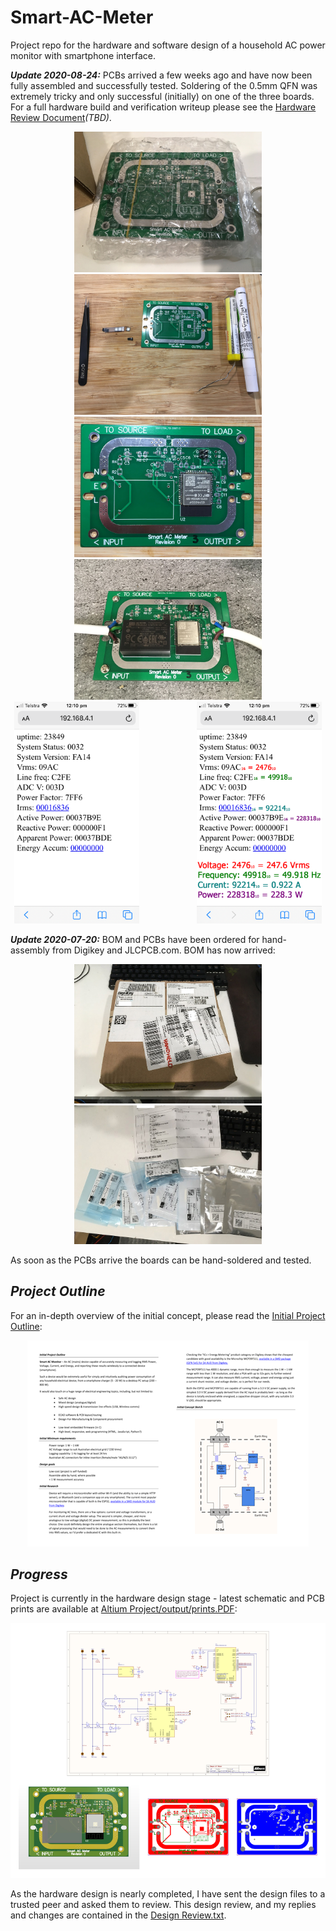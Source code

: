 # Smart-AC-Meter
Project repo for the hardware and software design of a household AC power monitor with smartphone interface.

***Update 2020-08-24:***
PCBs arrived a few weeks ago and have now been fully assembled and successfully tested. Soldering of the 0.5mm QFN was extremely tricky and only successful (initially) on one of the three boards. For a full hardware build and verification writeup please see the [Hardware Review Document](https://github.com/lachlan383/Smart-AC-Meter/raw/master/Documentation/Hardware%20Review.docx)*(TBD)*.

<p align="center">
    <img src="https://raw.githubusercontent.com/lachlan383/Smart-AC-Meter/master/Documentation/readme_img/PCBA1.JPG" width="300"/>
    <img src="https://raw.githubusercontent.com/lachlan383/Smart-AC-Meter/master/Documentation/readme_img/PCBA2.JPG" width="300"/>
  <br/>
    <img src="https://raw.githubusercontent.com/lachlan383/Smart-AC-Meter/master/Documentation/readme_img/PCBA3.JPG" width="300"/>
    <img src="https://raw.githubusercontent.com/lachlan383/Smart-AC-Meter/master/Documentation/readme_img/PCBA4.JPG" width="300"/>
  <br/>
    <img src="https://raw.githubusercontent.com/lachlan383/Smart-AC-Meter/master/Documentation/readme_img/RawValues.png" width="200"/>
          
    <img src="https://raw.githubusercontent.com/lachlan383/Smart-AC-Meter/master/Documentation/readme_img/RawValues2.png" width="200"/>
</p>

***Update 2020-07-20:***
BOM and PCBs have been ordered for hand-assembly from Digikey and JLCPCB.com. BOM has now arrived:

<p align="center">
  <img src="https://raw.githubusercontent.com/lachlan383/Smart-AC-Meter/master/Documentation/readme_img/BOM_order1.jpg" width="300"/>
  <img src="https://raw.githubusercontent.com/lachlan383/Smart-AC-Meter/master/Documentation/readme_img/BOM_order2.jpg" width="300"/>
</p>

As soon as the PCBs arrive the boards can be hand-soldered and tested.
  
## *Project Outline*

For an in-depth overview of the initial concept, please read the [Initial Project Outline](https://github.com/lachlan383/Smart-AC-Meter/raw/master/Documentation/Initial%20Project%20Outline.docx):

<p align="center"> 
<a href="https://github.com/lachlan383/Smart-AC-Meter/raw/master/Documentation/Initial%20Project%20Outline.docx">
<img src="https://github.com/lachlan383/Smart-AC-Meter/raw/master/Documentation/Initial%20Project%20Outline%20500px.png">
</a>
</p>

## *Progress*

Project is currently in the hardware design stage - latest schematic and PCB prints are available at [Altium Project/output/prints.PDF](https://github.com/lachlan383/Smart-AC-Meter/blob/master/Altium%20Project/output/prints.PDF):

<p align="center"> 
<a href="https://github.com/lachlan383/Smart-AC-Meter/blob/master/Altium%20Project/output/prints.PDF">
<img src="https://github.com/lachlan383/Smart-AC-Meter/raw/master/Documentation/prints_thumbnail_800px.png">
</a>
</p>

As the hardware design is nearly completed, I have sent the design files to a trusted peer and asked them to review. This design review, and my replies and changes are contained in the [Design Review.txt](https://github.com/lachlan383/Smart-AC-Meter/raw/master/Documentation/Design%20Review.txt).
